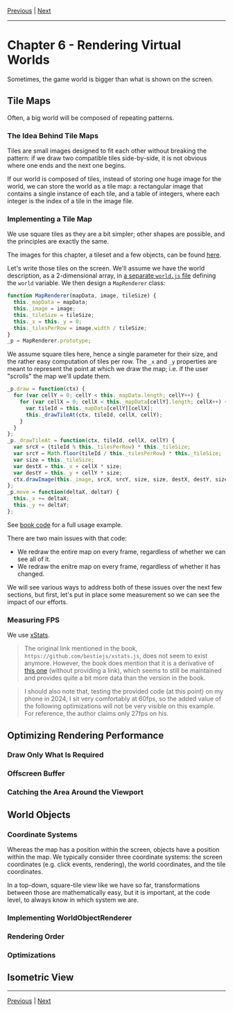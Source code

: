 [Previous](./Chapter5.md) | [Next](./Chapter7.md)

<hr>

# Chapter 6 - Rendering Virtual Worlds

Sometimes, the game world is bigger than what is shown on the screen.

## Tile Maps

Often, a big world will be composed of repeating patterns.

### The Idea Behind Tile Maps

Tiles are small images designed to fit each other without breaking the pattern:
if we draw two compatible tiles side-by-side, it is not obvious where one ends
and the next one begins.

If our world is composed of tiles, instead of storing one huge image for the
world, we can store the world as a tile map: a rectangular image that contains
a single instance of each tile, and a table of integers, where each integer is
the index of a tile in the image file.

### Implementing a Tile Map

We use square tiles as they are a bit simpler; other shapes are possible, and
the principles are exactly the same.

The images for this chapter, a tileset and a few objects, can be found [here][0].

[0]: https://github.com/Apress/pro-android-web-game-apps/tree/9e08321ca08e49246f51b1c88bc1ce1ab982aad8/code/v.05/img

Let's write those tiles on the screen. We'll assume we have the world
description, as a 2-dimensional array, in [a separate `world.js` file][1]
defining the `world` variable. We then design a `MapRenderer` class:

[1]: https://github.com/Apress/pro-android-web-game-apps/blob/9e08321ca08e49246f51b1c88bc1ce1ab982aad8/code/v.01/js/world.js

```javascript
function MapRenderer(mapData, image, tileSize) {
  this._mapData = mapData;
  this._image = image;
  this._tileSize = tileSize;
  this._x = this._y = 0;
  this._tilesPerRow = image.width / tileSize;
}
_p = MapRenderer.prototype;
```

We assume square tiles here, hence a single parameter for their size, and the
rather easy computation of tiles per row. The `_x` and `_y` properties are
meant to represent the point at which we draw the map; i.e. if the user
"scrolls" the map we'll update them.

```javascript
_p.draw = function(ctx) {
  for (var cellY = 0; cellY < this._mapData.length; cellY++) {
    for (var cellX = 0; cellX < this._mapData[cellY].length; cellX++) {
      var tileId = this._mapData[cellY][cellX];
      this._drawTileAt(ctx, tileId, cellX, cellY);
    }
  }
};
_p._drawTileAt = function(ctx, tileId, cellX, cellY) {
  var srcX = (tileId % this._tilesPerRow) * this._tileSize;
  var srcY = Math.floor(tileId / this._tilesPerRow) * this._tileSize;
  var size = this._tileSize;
  var destX = this._x + cellX * size;
  var destY = this._y + cellY * size;
  ctx.drawImage(this._image, srcX, srcY, size, size, destX, destY, size, size);
};
_p.move = function(deltaX, deltaY) {
  this._x += deltaX;
  this._y += deltaY;
};
```

See [book code][2] for a full usage example.

[2]: https://github.com/Apress/pro-android-web-game-apps/tree/9e08321ca08e49246f51b1c88bc1ce1ab982aad8/code/v.01

There are two main issues with that code:

- We redraw the entire map on every frame, regardless of whether we can see all
  of it.
- We redraw the enitre map on every frame, regardless of whether it has
  changed.

We will see various ways to address both of these issues over the next few
sections, but first, let's put in place some measurement so we can see the
impact of our efforts.

### Measuring FPS

We use [xStats][3].

[3]: https://github.com/Apress/pro-android-web-game-apps/blob/9e08321ca08e49246f51b1c88bc1ce1ab982aad8/code/v.01/js/xstats.js

> The original link mentioned in the book,
> `https://github.com/bestiejs/xstats.js`,  does not seem to exist anymore.
> However, the book does mention that it is a derivative of [this one][4]
> (without providing a link), which seems to still be maintained and provides
> quite a bit more data than the version in the book.

[4]: https://github.com/mrdoob/stats.js

> I should also note that, testing the provided code (at this point) on my
> phone in 2024, I sit very comfortably at 60fps, so the added value of the
> following optimizations will not be very visible on this example. For
> reference, the author claims only 27fps on his.

## Optimizing Rendering Performance

### Draw Only What Is Required

### Offscreen Buffer

### Catching the Area Around the Viewport

## World Objects

### Coordinate Systems

Whereas the map has a position within the screen, objects have a position
within the map. We typically consider three coordinate systems: the screen
coordinates (e.g. click events, rendering), the world coordinates, and the tile
coordinates.

In a top-down, square-tile view like we have so far, transformations between
those are mathematically easy, but it is important, at the code level, to
always know in which system we are.

### Implementing WorldObjectRenderer

### Rendering Order

### Optimizations

## Isometric View

<hr>

[Previous](./Chapter5.md) | [Next](./Chapter7.md)
